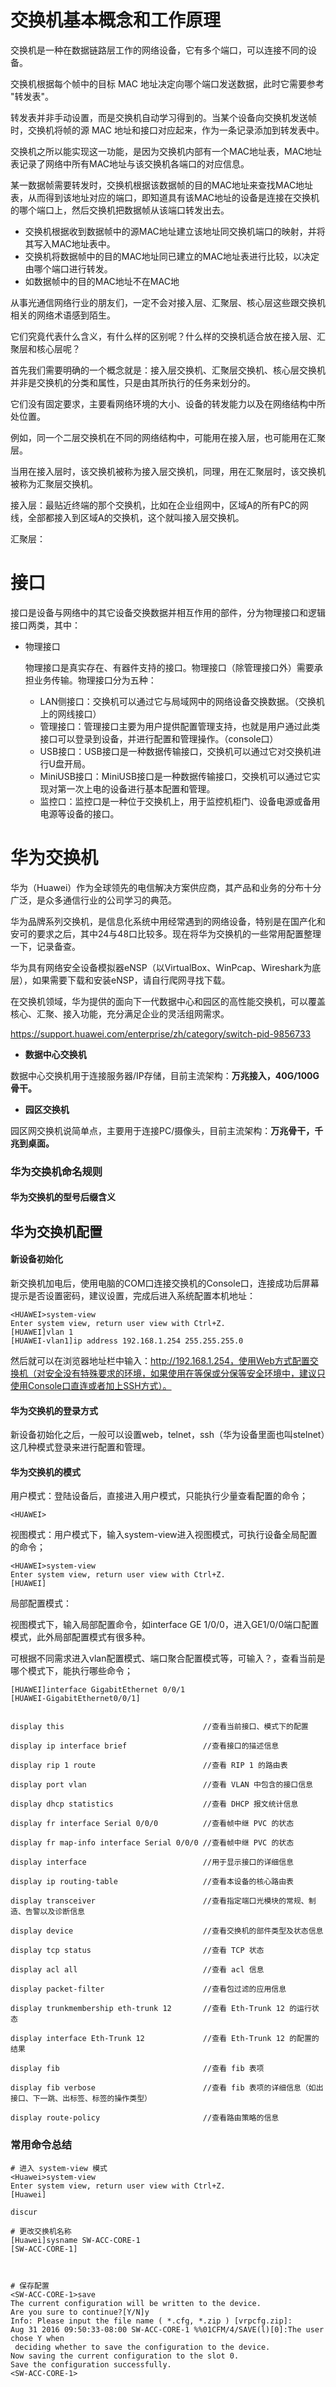 



# 交换机基本概念和工作原理



交换机是一种在数据链路层工作的网络设备，它有多个端口，可以连接不同的设备。

交换机根据每个帧中的目标 MAC 地址决定向哪个端口发送数据，此时它需要参考 "转发表"。

转发表并非手动设置，而是交换机自动学习得到的。当某个设备向交换机发送帧时，交换机将帧的源 MAC 地址和接口对应起来，作为一条记录添加到转发表中。



交换机之所以能实现这一功能，是因为交换机内部有一个MAC地址表，MAC地址表记录了网络中所有MAC地址与该交换机各端口的对应信息。

某一数据帧需要转发时，交换机根据该数据帧的目的MAC地址来查找MAC地址表，从而得到该地址对应的端口，即知道具有该MAC地址的设备是连接在交换机的哪个端口上，然后交换机把数据帧从该端口转发出去。

- 交换机根据收到数据帧中的源MAC地址建立该地址同交换机端口的映射，并将其写入MAC地址表中。
- 交换机将数据帧中的目的MAC地址同已建立的MAC地址表进行比较，以决定由哪个端口进行转发。
- 如数据帧中的目的MAC地址不在MAC地
  



从事光通信网络行业的朋友们，一定不会对接入层、汇聚层、核心层这些跟交换机相关的网络术语感到陌生。

它们究竟代表什么含义，有什么样的区别呢？什么样的交换机适合放在接入层、汇聚层和核心层呢？

首先我们需要明确的一个概念就是：接入层交换机、汇聚层交换机、核心层交换机并非是交换机的分类和属性，只是由其所执行的任务来划分的。

它们没有固定要求，主要看网络环境的大小、设备的转发能力以及在网络结构中所处位置。

例如，同一个二层交换机在不同的网络结构中，可能用在接入层，也可能用在汇聚层。

当用在接入层时，该交换机被称为接入层交换机，同理，用在汇聚层时，该交换机被称为汇聚层交换机。

接入层：最贴近终端的那个交换机，比如在企业组网中，区域A的所有PC的网线，全部都接入到区域A的交换机，这个就叫接入层交换机。

汇聚层：



# 接口

接口是设备与网络中的其它设备交换数据并相互作用的部件，分为物理接口和逻辑接口两类，其中：

- 物理接口

  物理接口是真实存在、有器件支持的接口。物理接口（除管理接口外）需要承担业务传输。物理接口分为五种：

  - LAN侧接口：交换机可以通过它与局域网中的网络设备交换数据。（交换机上的网线接口）
  - 管理接口：管理接口主要为用户提供配置管理支持，也就是用户通过此类接口可以登录到设备，并进行配置和管理操作。（console口）
  - USB接口：USB接口是一种数据传输接口，交换机可以通过它对交换机进行U盘开局。
  - MiniUSB接口：MiniUSB接口是一种数据传输接口，交换机可以通过它实现对第一次上电的设备进行基本配置和管理。
  - 监控口：监控口是一种位于交换机上，用于监控机柜门、设备电源或备用电源等设备的接口。





# 华为交换机



华为（Huawei）作为全球领先的电信解决方案供应商，其产品和业务的分布十分广泛，是众多通信行业的公司学习的典范。

华为品牌系列交换机，是信息化系统中用经常遇到的网络设备，特别是在国产化和安可的要求之后，其中24与48口比较多。现在将华为交换机的一些常用配置整理一下，记录备查。

华为具有网络安全设备模拟器eNSP（以VirtualBox、WinPcap、Wireshark为底层），如果需要下载和安装eNSP，请自行爬网寻找下载。



在交换机领域，华为提供的面向下一代数据中心和园区的高性能交换机，可以覆盖核心、汇聚、接入功能，充分满足企业的灵活组网需求。

 https://support.huawei.com/enterprise/zh/category/switch-pid-9856733



- **数据中心交换机**

数据中心交换机用于连接服务器/IP存储，目前主流架构：**万兆接入，40G/100G骨干。**

- **园区交换机**

园区网交换机说简单点，主要用于连接PC/摄像头，目前主流架构：**万兆骨干，千兆到桌面。**



### 华为交换机命名规则





#### 华为交换机的型号后缀含义





## 华为交换机配置



#### 新设备初始化

新交换机加电后，使用电脑的COM口连接交换机的Console口，连接成功后屏幕提示是否设置密码，建议设置，完成后进入系统配置本机地址：

```shell
<HUAWEI>system-view
Enter system view, return user view with Ctrl+Z.
[HUAWEI]vlan 1
[HUAWEI-vlan1]ip address 192.168.1.254 255.255.255.0
```

然后就可以在浏览器地址栏中输入：http://192.168.1.254，使用Web方式配置交换机（对安全没有特殊要求的环境，如果使用在等保或分保等安全环境中，建议只使用Console口直连或者加上SSH方式）。



#### 华为交换机的登录方式

新设备初始化之后，一般可以设置web，telnet，ssh（华为设备里面也叫stelnet）这几种模式登录来进行配置和管理。

#### 华为交换机的模式



用户模式：登陆设备后，直接进入用户模式，只能执行少量查看配置的命令；

```shell
<HUAWEI>
```



视图模式：用户模式下，输入system-view进入视图模式，可执行设备全局配置的命令；

```shell
<HUAWEI>system-view
Enter system view, return user view with Ctrl+Z.
[HUAWEI]
```





局部配置模式：

视图模式下，输入局部配置命令，如interface GE 1/0/0，进入GE1/0/0端口配置模式，此外局部配置模式有很多种。

可根据不同需求进入vlan配置模式、端口聚合配置模式等，可输入？，查看当前是哪个模式下，能执行哪些命令；

```shell
[HUAWEI]interface GigabitEthernet 0/0/1
[HUAWEI-GigabitEthernet0/0/1]


display this                               //查看当前接口、模式下的配置

display ip interface brief                 //查看接口的描述信息

display rip 1 route                        //查看 RIP 1 的路由表

display port vlan                          //查看 VLAN 中包含的接口信息

display dhcp statistics                    //查看 DHCP 报文统计信息

display fr interface Serial 0/0/0          //查看帧中继 PVC 的状态

display fr map-info interface Serial 0/0/0 //查看帧中继 PVC 的状态

display interface                          //用于显示接口的详细信息

display ip routing-table                   //查看本设备的核心路由表
                                         
display transceiver                        //查看指定端口光模块的常规、制造、告警以及诊断信息

display device                             //查看交换机的部件类型及状态信息

display tcp status                         //查看 TCP 状态

display acl all                            //查看 acl 信息

display packet-filter                      //查看包过滤的应用信息

display trunkmembership eth-trunk 12       //查看 Eth-Trunk 12 的运行状态
         
display interface Eth-Trunk 12             //查看 Eth-Trunk 12 的配置的结果

display fib                                //查看 fib 表项

display fib verbose                        //查看 fib 表项的详细信息（如出接口、下一跳、出标签、标签的操作类型）

display route-policy                       //查看路由策略的信息
```





### 常用命令总结



```shell
# 进入 system-view 模式
<Huawei>system-view
Enter system view, return user view with Ctrl+Z.
[Huawei]

discur

# 更改交换机名称
[Huawei]sysname SW-ACC-CORE-1
[SW-ACC-CORE-1]



# 保存配置
<SW-ACC-CORE-1>save
The current configuration will be written to the device.
Are you sure to continue?[Y/N]y
Info: Please input the file name ( *.cfg, *.zip ) [vrpcfg.zip]:
Aug 31 2016 09:50:33-08:00 SW-ACC-CORE-1 %%01CFM/4/SAVE(l)[0]:The user chose Y when
 deciding whether to save the configuration to the device.
Now saving the current configuration to the slot 0.
Save the configuration successfully.
<SW-ACC-CORE-1>
```

